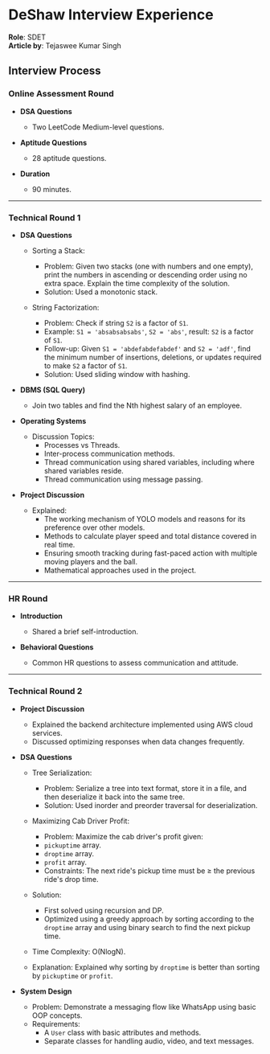 # DeShaw Interview Experience

**Role**: SDET <br/>
**Article by**: Tejaswee Kumar Singh

## Interview Process



### Online Assessment Round

- **DSA Questions**
  - Two LeetCode Medium-level questions.

- **Aptitude Questions**
  - 28 aptitude questions.

- **Duration**
  - 90 minutes.

---

### Technical Round 1

- **DSA Questions**
    - Sorting a Stack:  
        - Problem: Given two stacks (one with numbers and one empty), print the numbers in ascending or descending order using no extra space. Explain the time complexity of the solution.  
        - Solution: Used a monotonic stack.
  
    - String Factorization:  
        - Problem: Check if string `S2` is a factor of `S1`.  
        - Example: `S1 = 'absabsabsabs'`, `S2 = 'abs'`, result: `S2` is a factor of `S1`.  
        - Follow-up: Given `S1 = 'abdefabdefabdef'` and `S2 = 'adf'`, find the minimum number of insertions, deletions, or updates required to make `S2` a factor of `S1`.  
        - Solution: Used sliding window with hashing.

- **DBMS (SQL Query)**
    - Join two tables and find the Nth highest salary of an employee.

- **Operating Systems**
    - Discussion Topics:
        - Processes vs Threads.
        - Inter-process communication methods.
        - Thread communication using shared variables, including where shared variables reside.
        - Thread communication using message passing.

- **Project Discussion**
    - Explained:
        - The working mechanism of YOLO models and reasons for its preference over other models.
        - Methods to calculate player speed and total distance covered in real time.
        - Ensuring smooth tracking during fast-paced action with multiple moving players and the ball.
        - Mathematical approaches used in the project.

---

### HR Round

- **Introduction**
    - Shared a brief self-introduction.

- **Behavioral Questions**
    - Common HR questions to assess communication and attitude.

---

### Technical Round 2

- **Project Discussion**
    - Explained the backend architecture implemented using AWS cloud services.
    - Discussed optimizing responses when data changes frequently.

- **DSA Questions**
    - Tree Serialization:
        - Problem: Serialize a tree into text format, store it in a file, and then deserialize it back into the same tree.  
        - Solution: Used inorder and preorder traversal for deserialization.

    - Maximizing Cab Driver Profit:
        - Problem: Maximize the cab driver's profit given:
        - `pickuptime` array.
        - `droptime` array.
        - `profit` array.  
        - Constraints: The next ride's pickup time must be ≥ the previous ride's drop time.  
    - Solution: 
        - First solved using recursion and DP.
        - Optimized using a greedy approach by sorting according to the `droptime` array and using binary search to find the next pickup time.  
    - Time Complexity: O(NlogN).  
    - Explanation: Explained why sorting by `droptime` is better than sorting by `pickuptime` or `profit`.

- **System Design**
    - Problem: Demonstrate a messaging flow like WhatsApp using basic OOP concepts.  
    - Requirements:
        - A `User` class with basic attributes and methods.
        - Separate classes for handling audio, video, and text messages.
